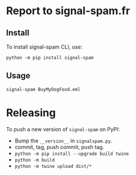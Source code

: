 # Report to signal-spam.fr

## Install

To install signal-spam CLI, use:

    python -m pip install signal-spam


## Usage

    signal-spam BuyMyDogFood.eml


# Releasing

To push a new version of `signal-spam` on PyPI:

- Bump the `__version__` in `signalspam.py`.
- commit, tag, push commit, push tag.
- `python -m pip install --upgrade build twine`
- `python -m build`
- `python -m twine upload dist/*`
